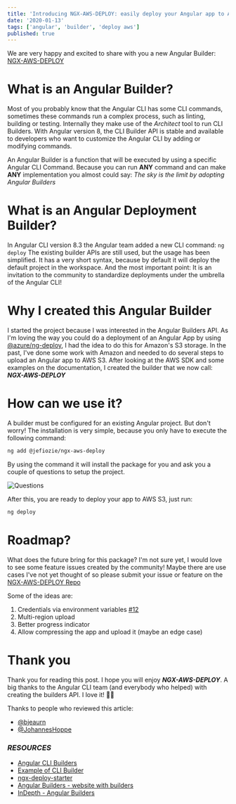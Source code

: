 ```yaml
---
title: 'Introducing NGX-AWS-DEPLOY: easily deploy your Angular app to AWS S3 from the Angular CLI'
date: '2020-01-13'
tags: ['angular', 'builder', 'deploy aws']
published: true
---
```


We are very happy and excited to share with you a new Angular Builder: [NGX-AWS-DEPLOY](https://www.npmjs.com/package/@jefiozie/ngx-aws-deploy)

# What is an Angular Builder?

Most of you probably know that the Angular CLI has some CLI commands, sometimes these commands run a complex process, such as linting, building or testing. Internally they make use of the _Architect_ tool to run CLI Builders. With Angular version 8, the CLI Builder API is stable and available to developers who want to customize the Angular CLI by adding or modifying commands.

An Angular Builder is a function that will be executed by using a specific Angular CLI Command. Because you can run **ANY** command and can make **ANY** implementation you almost could say: _The sky is the limit by adopting Angular Builders_

# What is an Angular Deployment Builder?

In Angular CLI version 8.3 the Angular team added a new CLI command: `ng deploy`
The existing builder APIs are still used, but the usage has been simplified.
It has a very short syntax, because by default it will deploy the default project in the workspace.
And the most important point: It is an invitation to the community to standardize deployments under the umbrella of the Angular CLI!

# Why I created this Angular Builder

I started the project because I was interested in the Angular Builders API. As I'm loving the way you could do a deployment of an Angular App by using [@azure/ng-deploy](http://github.com/Azure/ng-deploy-azure), I had the idea to do this for Amazon's S3 storage. In the past, I've done some work with Amazon and needed to do several steps to upload an Angular app to AWS S3. After looking at the AWS SDK and some examples on the documentation, I created the builder that we now call: **_NGX-AWS-DEPLOY_**

# How can we use it?

A builder must be configured for an existing Angular project. But don't worry! The installation is very simple, because you only have to execute the following command:

```bash
ng add @jefiozie/ngx-aws-deploy
```

By using the command it will install the package for you and ask you a couple of questions to setup the project.

![Questions](./assets/questions.png)

After this, you are ready to deploy your app to AWS S3, just run:

```bash
ng deploy
```

# Roadmap?

What does the future bring for this package? I'm not sure yet, I would love to see some feature issues created by the community! Maybe there are use cases I've not yet thought of so please submit your issue or feature on the [NGX-AWS-DEPLOY Repo](https://github.com/Jefiozie/ngx-aws-deploy)

Some of the ideas are:

1. Credentials via environment variables [#12](https://github.com/Jefiozie/ngx-aws-deploy/issues/12)
2. Multi-region upload
3. Better progress indicator
4. Allow compressing the app and upload it (maybe an edge case)

# Thank you

Thank you for reading this post. I hope you will enjoy **_NGX-AWS-DEPLOY_**. A big thanks to the Angular CLI team (and everybody who helped) with creating the builders API. I love it! 👍🏻

Thanks to people who reviewed this article:

- [@bjeaurn](https://twitter.com/bjeaurn)
- [@JohannesHoppe](https://twitter.com/JohannesHoppe)

### _RESOURCES_

- [Angular CLI Builders](https://angular.io/guide/cli-builder)
- [Example of CLI Builder](https://github.com/mgechev/cli-builders-demo)
- [ngx-deploy-starter](https://github.com/angular-schule/ngx-deploy-starter)
- [Angular Builders - website with builders](https://angular-builders.dev)
- [InDepth - Angular Builders](https://medium.com/angular-in-depth/angular-cli-builder-26f0981fb7f3)
